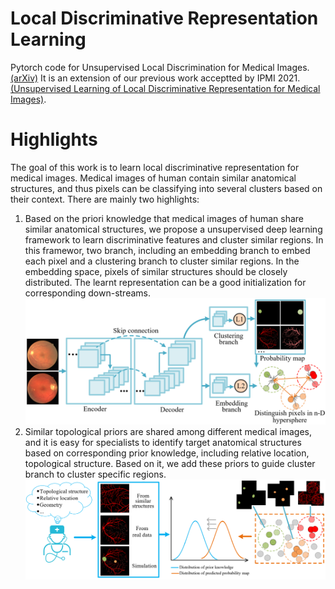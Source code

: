 # Local Discriminative Representation Learning
Pytorch code for Unsupervised Local Discrimination for Medical Images. [(arXiv)](https://arxiv.org/abs/2108.09440)
It is an extension of our previous work acceptted by IPMI 2021. [(Unsupervised Learning of Local Discriminative Representation for Medical Images)](https://link.springer.com/chapter/10.1007/978-3-030-78191-0_29).  
# Highlights
The goal of this work is to learn local discriminative representation for medical images. Medical images of human contain similar anatomical structures, and thus pixels can be classifying into several clusters based on their context. There are mainly two highlights:
1. Based on the priori knowledge that medical images of human share similar anatomical structures, we propose a unsupervised deep learning framework to learn discriminative features and cluster similar regions. In this framewor, two branch, including an embedding branch to embed each pixel and a clustering branch to cluster similar regions. In the embedding space, pixels of similar structures should be closely distributed. The learnt representation can be a good initialization for corresponding down-streams.
![](https://github.com/HuaiChen-1994/LDLearning/blob/main/figures/learning_region_discrimination.png)
2. Similar topological priors are shared among different medical images, and it is easy for specialists to identify target anatomical structures based on corresponding prior knowledge, including relative location, topological structure. Based on it, we add these priors to guide cluster branch to cluster specific regions.
![](https://github.com/HuaiChen-1994/LDLearning/blob/main/figures/prior_knowledge.png) 
